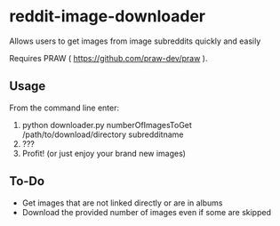 reddit-image-downloader
=======================

Allows users to get images from image subreddits quickly and easily

Requires PRAW ( https://github.com/praw-dev/praw ).

Usage
-----

From the command line enter:  
1.  python downloader.py numberOfImagesToGet /path/to/download/directory subredditname  
2.  ???  
3.  Profit! (or just enjoy your brand new images)


To-Do
-----
* Get images that are not linked directly or are in albums
* Download the provided number of images even if some are skipped
